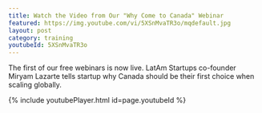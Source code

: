 ```yaml
---
title: Watch the Video from Our "Why Come to Canada" Webinar
featured: https://img.youtube.com/vi/5XSnMvaTR3o/mqdefault.jpg
layout: post
category: training
youtubeId: 5XSnMvaTR3o
---
```


<p>
The first of our free webinars is now live. LatAm Startups co-founder Miryam Lazarte tells startup why Canada should be their first choice when scaling globally.
</p>
<!--more-->
<p>
{% include youtubePlayer.html id=page.youtubeId %}
</p>
